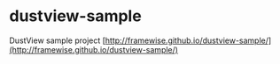 dustview-sample
===============

DustView sample project
[http://framewise.github.io/dustview-sample/](http://framewise.github.io/dustview-sample/)
